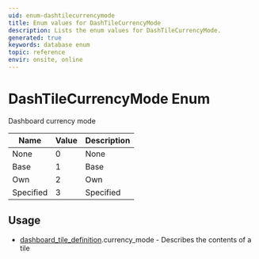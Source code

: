 ```yaml
---
uid: enum-dashtilecurrencymode
title: Enum values for DashTileCurrencyMode
description: Lists the enum values for DashTileCurrencyMode.
generated: true
keywords: database enum
topic: reference
envir: onsite, online
---
```


# DashTileCurrencyMode Enum

Dashboard currency mode

| Name | Value | Description |
|------|-------|-------------|
|None|0|None|
|Base|1|Base|
|Own|2|Own|
|Specified|3|Specified|

## Usage

* [dashboard_tile_definition](../dashboard-tile-definition.md).currency_mode - Describes the contents of a tile
